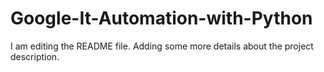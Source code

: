 # Google-It-Automation-with-Python
I am editing the README file. Adding some more details about the project description.
